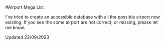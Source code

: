#Airport Mega List

I've tried to create an accessible database with all the possible airport now existing.
If you see the some airport are not correct, or missing, please let me know.

Updated 23/09/2023
